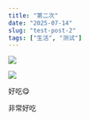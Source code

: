 ```yaml
---
title: "第二次"
date: "2025-07-14"
slug: "test-post-2"
tags: ["生活", "测试"]
---
```

![](https://prod-files-secure.s3.us-west-2.amazonaws.com/112d0858-5090-4d34-a606-b75eb8d65fd2/112c6e9b-125a-4f71-a602-843170407767/1000201066.png?X-Amz-Algorithm=AWS4-HMAC-SHA256&X-Amz-Content-Sha256=UNSIGNED-PAYLOAD&X-Amz-Credential=ASIAZI2LB46662JKMTHO%2F20250724%2Fus-west-2%2Fs3%2Faws4_request&X-Amz-Date=20250724T090141Z&X-Amz-Expires=3600&X-Amz-Security-Token=IQoJb3JpZ2luX2VjEAAaCXVzLXdlc3QtMiJIMEYCIQDVhaFz5Rn8L1vdjToyeadFLCXDJBHPbWGeuaOiXGeBmAIhAPw8FTJGbbF5MZsHgDivg0SysIUVU35dM1OpPFE6DpknKv8DCCkQABoMNjM3NDIzMTgzODA1Igxpdduc7indK1Z0OxAq3AP5%2BK7a2%2FydpjoBVM%2FKi9x3NM2Yv7op1dU4vNmtV82KcXfl%2F%2BWAfzVX3UcuzrMdZ4H%2FJ%2BjimLj%2BQh2P3%2BtKS22cxO5rlGQg7oX%2BcdMOvAJ4rZF1toEF%2F2OcyRsyTKiRhtlHI7Ly6GK8jU1g5SvLwa02vmXEZyEeeVqMSWpTr6XrU7q4rsH2akSQ5TAmVqftuDS%2Bc4A%2FJPqqQX44hyXtI%2F%2FK0RQcY5yZQuPd1Mh2%2BkP9B1baxnJfyZ%2FCdvVgkVI12sqWRXpm85z5zELAY5Zbo3jjegXmcbLeVS6TmZ%2F0On%2Bpqj75AjxszTp09DGxoOj%2B6PgpehMVAsZ9kJ55BMQpu1eXu5YHx9e74m%2FOJhvNOz%2BisFJXtIf8feRsl0SvhBfA7p5E888528vcCoXd4I%2BRAdAGSJSebri3DzUuBT2pkhnteCupEJ4bqoQ4U8H15MtJsLIp%2BwZRVjEKzh5BQilSVORQnpSDpH%2BkROYYoZtvmrDh2mzDI%2FGvQ2DaAogBmNQcOnctwWwF%2B0lt6KioiPJzXXQzPmSG4ZyDUisuYnT2jhRSEOVz4HbepO4Y8qk9ce8FJgzfsn6U1TJvlGmUeFWp6PHaqTfIn%2BvX0JU9qsFdMl9fwf1dS%2F%2B%2Fc0LZTdB%2B4TCbz4fEBjqkAcr7fsUFkr0vyN9tyYmP0syvp8XnSi1Cfj6uOG1KZfd4FfoN9u13vljX9KJV5exTAV2%2FV245h%2FUlUQLM4ElGYcGi5fhmlHuPD%2FFuQjagduvvTfBsomYd4UZfRBw0YP0i7h58Efpb%2FBWd%2B0gFKv03fZl%2BhmSwpTqo7c222w0yy2sOeAX2BvUDS8SSJi8GWBzB9q5cvnGsoJGDyz2uPadtWQzuBZ37&X-Amz-Signature=e980afa81a290baf92aa59ca1f9883cae5b71275d14b53e3499e79f61bfe402b&X-Amz-SignedHeaders=host&x-amz-checksum-mode=ENABLED&x-id=GetObject)


![](https://prod-files-secure.s3.us-west-2.amazonaws.com/112d0858-5090-4d34-a606-b75eb8d65fd2/ed0ded8d-aaa6-4918-a222-3cffc3f3330b/1000201056.png?X-Amz-Algorithm=AWS4-HMAC-SHA256&X-Amz-Content-Sha256=UNSIGNED-PAYLOAD&X-Amz-Credential=ASIAZI2LB46662JKMTHO%2F20250724%2Fus-west-2%2Fs3%2Faws4_request&X-Amz-Date=20250724T090141Z&X-Amz-Expires=3600&X-Amz-Security-Token=IQoJb3JpZ2luX2VjEAAaCXVzLXdlc3QtMiJIMEYCIQDVhaFz5Rn8L1vdjToyeadFLCXDJBHPbWGeuaOiXGeBmAIhAPw8FTJGbbF5MZsHgDivg0SysIUVU35dM1OpPFE6DpknKv8DCCkQABoMNjM3NDIzMTgzODA1Igxpdduc7indK1Z0OxAq3AP5%2BK7a2%2FydpjoBVM%2FKi9x3NM2Yv7op1dU4vNmtV82KcXfl%2F%2BWAfzVX3UcuzrMdZ4H%2FJ%2BjimLj%2BQh2P3%2BtKS22cxO5rlGQg7oX%2BcdMOvAJ4rZF1toEF%2F2OcyRsyTKiRhtlHI7Ly6GK8jU1g5SvLwa02vmXEZyEeeVqMSWpTr6XrU7q4rsH2akSQ5TAmVqftuDS%2Bc4A%2FJPqqQX44hyXtI%2F%2FK0RQcY5yZQuPd1Mh2%2BkP9B1baxnJfyZ%2FCdvVgkVI12sqWRXpm85z5zELAY5Zbo3jjegXmcbLeVS6TmZ%2F0On%2Bpqj75AjxszTp09DGxoOj%2B6PgpehMVAsZ9kJ55BMQpu1eXu5YHx9e74m%2FOJhvNOz%2BisFJXtIf8feRsl0SvhBfA7p5E888528vcCoXd4I%2BRAdAGSJSebri3DzUuBT2pkhnteCupEJ4bqoQ4U8H15MtJsLIp%2BwZRVjEKzh5BQilSVORQnpSDpH%2BkROYYoZtvmrDh2mzDI%2FGvQ2DaAogBmNQcOnctwWwF%2B0lt6KioiPJzXXQzPmSG4ZyDUisuYnT2jhRSEOVz4HbepO4Y8qk9ce8FJgzfsn6U1TJvlGmUeFWp6PHaqTfIn%2BvX0JU9qsFdMl9fwf1dS%2F%2B%2Fc0LZTdB%2B4TCbz4fEBjqkAcr7fsUFkr0vyN9tyYmP0syvp8XnSi1Cfj6uOG1KZfd4FfoN9u13vljX9KJV5exTAV2%2FV245h%2FUlUQLM4ElGYcGi5fhmlHuPD%2FFuQjagduvvTfBsomYd4UZfRBw0YP0i7h58Efpb%2FBWd%2B0gFKv03fZl%2BhmSwpTqo7c222w0yy2sOeAX2BvUDS8SSJi8GWBzB9q5cvnGsoJGDyz2uPadtWQzuBZ37&X-Amz-Signature=309d4b3d3c98d0743a68cbd2a6d40580603618e439cbb18f40fb700e4a533d38&X-Amz-SignedHeaders=host&x-amz-checksum-mode=ENABLED&x-id=GetObject)


好吃😋


非常好吃


